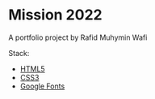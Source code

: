 # Mission 2022

A portfolio project by Rafid Muhymin Wafi

Stack:

- [HTML5](https://developer.mozilla.org/en-US/docs/Web/Guide/HTML/HTML5)
- [CSS3](https://developer.mozilla.org/en-US/docs/Web/CSS/CSS3)
- [Google Fonts](https://fonts.google.com/)
